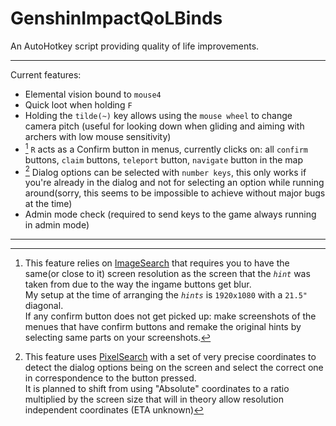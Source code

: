 # GenshinImpactQoLBinds
An AutoHotkey script providing quality of life improvements.

--------

Current features:
- Elemental vision bound to `mouse4`
- Quick loot when holding `F`
- Holding the `tilde(~)` key allows using the `mouse wheel` to change camera pitch (useful for looking down when gliding and aiming with archers with low mouse sensitivity)
- [^1] `R` acts as a Confirm button in menus, currently clicks on: all `confirm` buttons, `claim` buttons, `teleport` button, `navigate` button in the map
- [^2] Dialog options can be selected with `number keys`, this only works if you're already in the dialog and not for selecting an option while running around(sorry, this seems to be impossible to achieve without major bugs at the time)
- Admin mode check (required to send keys to the game always running in admin mode)

-----

[^1]: This feature relies on [ImageSearch](https://www.autohotkey.com/docs/commands/ImageSearch.htm) that requires you to have the same(or close to it) screen resolution as the screen that the _`hint`_ was taken from due to the way the ingame buttons get blur.<br>
My setup at the time of arranging the _`hints`_ is `1920x1080` with a `21.5"` diagonal.<br>
If any confirm button does not get picked up: make screenshots of the menues that have confirm buttons and remake the original hints by selecting same parts on your screenshots.

[^2]: This feature uses [PixelSearch](https://www.autohotkey.com/docs/commands/PixelSearch.htm) with a set of very precise coordinates to detect the dialog options being on the screen and select the correct one in correspondence to the button pressed.<br>
It is planned to shift from using "Absolute" coordinates to a ratio multiplied by the screen size that will in theory allow resolution independent coordinates (ETA unknown)
